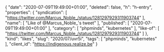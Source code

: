 {
  "date": "2020-07-09T19:49:00+01:00",
  "deleted": false,
  "h": "h-entry",
  "properties": {
    "syndication": [
      "https://twitter.com/Marcus_Noble_/status/1281297929311903744"
    ],
    "name": [
      "Like of @Marcus_Noble_'s tweet"
    ],
    "published": [
      "2020-07-09T19:49:00+01:00"
    ],
    "category": [
      "phpminds",
      "kubernetes"
    ],
    "like-of": [
      "https://twitter.com/Marcus_Noble_/status/1281297929311903744"
    ]
  },
  "kind": "likes",
  "slug": "2020/07/uvr5i",
  "tags": [
    "phpminds",
    "kubernetes"
  ],
  "client_id": "https://indigenous.realize.be"
}
